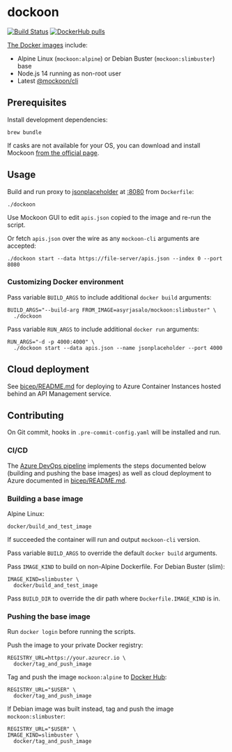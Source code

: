 # dockoon

[![Build Status](https://dev.azure.com/asyrjasalo/dockoon/_apis/build/status/dockoon?branchName=azure-pipelines)](https://dev.azure.com/asyrjasalo/dockoon/_build/latest?definitionId=9&branchName=azure-pipelines) [![DockerHub pulls](https://img.shields.io/docker/pulls/asyrjasalo/mockoon)](https://hub.docker.com/r/asyrjasalo/mockoon)

[The Docker images](https://hub.docker.com/r/asyrjasalo/mockoon) include:

- Alpine Linux (`mockoon:alpine`) or Debian Buster (`mockoon:slimbuster`) base
- Node.js 14 running as non-root user
- Latest [@mockoon/cli](https://www.npmjs.com/package/@mockoon/cli)

## Prerequisites

Install development dependencies:

    brew bundle

If casks are not available for your OS, you can download and install Mockoon
[from the official page](https://mockoon.com/#download).

## Usage

Build and run proxy to [jsonplaceholder](https://jsonplaceholder.typicode.com/)
at [:8080](https://localhost:8080) from `Dockerfile`:

    ./dockoon

Use Mockoon GUI to edit `apis.json` copied to the image and re-run the script.

Or fetch `apis.json` over the wire as any `mockoon-cli` arguments are accepted:

    ./dockoon start --data https://file-server/apis.json --index 0 --port 8080

### Customizing Docker environment

Pass variable `BUILD_ARGS` to include additional `docker build` arguments:

    BUILD_ARGS="--build-arg FROM_IMAGE=asyrjasalo/mockoon:slimbuster" \
      ./dockoon

Pass variable `RUN_ARGS` to include additional `docker run` arguments:

    RUN_ARGS="-d -p 4000:4000" \
      ./dockoon start --data apis.json --name jsonplaceholder --port 4000

## Cloud deployment

See [bicep/README.md](bicep/README.md) for deploying to Azure Container
Instances hosted behind an API Management service.

## Contributing

On Git commit, hooks in `.pre-commit-config.yaml` will be installed and run.

### CI/CD

The [Azure DevOps pipeline](https://dev.azure.com/asyrjasalo/dockoon/_build) 
implements the steps documented below (building and pushing the base images)
as well as cloud deployment to Azure documented in
[bicep/README.md](bicep/README.md).

### Building a base image

Alpine Linux:

    docker/build_and_test_image

If succeeded the container will run and output `mockoon-cli` version.

Pass variable `BUILD_ARGS` to override the default `docker build` arguments.

Pass `IMAGE_KIND` to build on non-Alpine Dockerfile. For Debian Buster (slim):

    IMAGE_KIND=slimbuster \
      docker/build_and_test_image

Pass `BUILD_DIR` to override the dir path where `Dockerfile.IMAGE_KIND` is in.

### Pushing the base image

Run `docker login` before running the scripts.

Push the image to your private Docker registry:

    REGISTRY_URL=https://your.azurecr.io \
      docker/tag_and_push_image

Tag and push the image `mockoon:alpine` to [Docker Hub](https://hub.docker.com):

    REGISTRY_URL="$USER" \
      docker/tag_and_push_image

If Debian image was built instead, tag and push the image `mockoon:slimbuster`:

    REGISTRY_URL="$USER" \
    IMAGE_KIND=slimbuster \
      docker/tag_and_push_image

